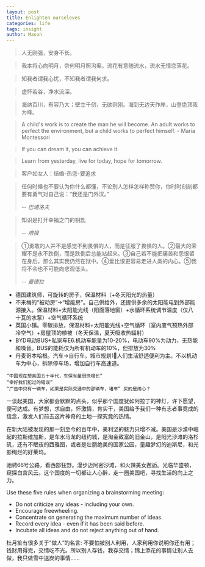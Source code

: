 ```yaml
---
layout: post
title: Enlighten ourseleves
categories: life
tags: insight
author: Mason
---
```


> 人无刚强，安身不长。

> 我本将心向明月，奈何明月照沟渠。流花有意随流水，流水无情恋落花。

> 知我者谓我心忧，不知我者谓我何求。

> 虚怀若谷，净水流深。

> 海纳百川，有容乃大；壁立千仞，无欲则刚。海到无边天作岸，山登绝顶我为峰。

> A child's work is to create the man he will become. An adult works to perfect the environment, but a child works to perfect himself. - Maria Montessori

> If you can dream it, you can achieve it.

> Learn from yesterday, live for today, hope for tomorrow.

> 客户如女人：结婚-热恋-要追求

> 任何时候也不要认为你什么都懂，不论别人怎样怎样称赞你，你时时刻刻都要有勇气对自己说：“我还是门外汉。” 
>
> -- <cite>巴浦洛夫</cite>

> 知识是打开幸福之门的钥匙 
>
> -- <cite>培根</cite>

> ①勇敢的人并不是感觉不到畏惧的人，而是征服了畏惧的人。②最大的荣耀不是永不跌倒，而是跌倒后总能站起来。③自己若不能把痛苦和怨恨留在身后，那么其实我仍然在狱中。④爱比恨更容易走进人类的内心。⑤我将不会也不可能向悲观低头。
>
> -- <cite>曼德拉</cite>

* 德国建筑师，可旋转的房子，保温材料（+冬天阳光的热量）
* 不来梅的“被动房”->“增能房”。自己供给外，还提供多余的太阳能电到外部能源接入。保温材料+太阳能光线（阳面落地窗）+水循环系统调节温度（仅八十瓦的水泵）+空气循环系统
* 英国小镇。零碳排放，保温材料+太阳能光线+空气循环（室内废气预热外部冷空气）+房屋顶的植被（冬天保温，夏天吸收热辐射）
* BYD电动BUS+私家车E6.机动车能量为10-20%，电动车90%为动力，无热能和噪音。BUS的能耗仅为所有机动车的10%，但排放为30%
* 丹麦哥本哈根。汽车->自行车。城市规划1⃣️人们生活舒适便利为主。不以机动车为中心，拆除停车场，增加自行车高速道。

```
“中国现在想美国五十年代，车保有量很快增长”
“幸好我们犯过的错误”
“广告中只有一辆车，如果是实际交通中的那辆车，堵车” 买的是闹心？
```

一谈起美国，大家都会默默的点头，似乎那个国度犹如阿拉丁的神灯，许下愿望，便可达成。有梦想，求自由，怀激情，肯实干，美国给予我们一种有志者事竟成的信念，激发人们前去这片神奇的土地一探究竟的热情。

在新大陆被发现的那一刻至今的百年中，美利坚的魅力只增不减。美国是沙漠中崛起的拉斯维加斯，是车水马龙的纽约城，是淘金致富的旧金山，是阳光沙滩的洛杉矶，还有不眠夜的西雅图，或者是壮丽绝美的国家公园，童趣梦幻的迪斯尼，和光影绚烂的好莱坞。

驰骋66号公路，看西部狂野。漫步迈阿密沙滩，和火辣美女邂逅。光临华盛顿，窥探白宫风云。这个国度的一切都让人心醉，走一圈美国吧，寻找生活的向上之力。

Use these five rules when organizing a brainstorming meeting:

* Do not criticize any ideas - including your own.
* Encourage freewheeling.
* Concentrate on generating the maximum number of ideas.
* Record every idea - even if it has been said before.
* Incubate all ideas and do not reject anything out of hand.

杜月笙有很多关于“做人”的名言: 不要怕被别人利用，人家利用你说明你还有用；钱财用得完，交情吃不光。所以别人存钱，我存交情；锦上添花的事情让别人去做，我只做雪中送炭的事情……
